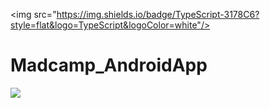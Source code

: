 <img src="https://img.shields.io/badge/TypeScript-3178C6?style=flat&logo=TypeScript&logoColor=white"/>

# Madcamp_AndroidApp

<img src="https://capsule-render.vercel.app/api?type=모양&color=색상코드&height=높이&section=header&text=텍스트&fontSize=텍스트크기" />
